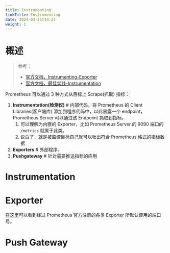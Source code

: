 ```yaml
---
title: Instrumenting
linkTitle: Instrumenting
date: 2024-03-21T14:24
weight: 1
---
```


# 概述

> 参考：
> 
> - [官方文档，Instrumenting-Exporter](https://prometheus.io/docs/instrumenting/exporters/)
> - [官方文档，最佳实践-Instrumentation](https://prometheus.io/docs/practices/instrumentation/)

Prometheus 可以通过 3 种方式从目标上 Scrape(抓取) 指标：

1. **Instrumentation(检测仪)** # 内部代码。将 Prometheus 的 Client Libraries(客户端库) 添加到程序代码中，以此暴露一个 endpoint，Prometheus Server 可以通过该 Endpoiint 抓取到指标。
   1. 可以理解为内嵌的 Exporter，比如 Prometheus Server 的 9090 端口的 `/metrics` 就属于此类。
   2. 说白了，就是被监控目标自己就可以吐出符合 Prometheus 格式的指标数据
2. **Exporters** # 外部程序。
3. **Pushgateway** # 针对需要推送指标的应用

# Instrumentation

# Exporter

在[这里](https://github.com/prometheus/prometheus/wiki/Default-port-allocations)可以看到经过 Prometheus 官方注册的各类 Exporter 所默认使用的端口号。

# Push Gateway
